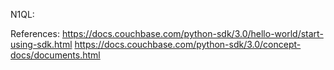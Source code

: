 N1QL:


References:
https://docs.couchbase.com/python-sdk/3.0/hello-world/start-using-sdk.html
https://docs.couchbase.com/python-sdk/3.0/concept-docs/documents.html


